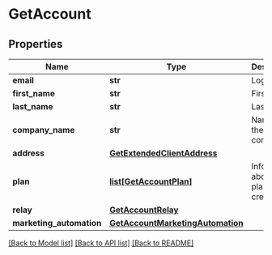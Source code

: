 # GetAccount

## Properties
Name | Type | Description | Notes
------------ | ------------- | ------------- | -------------
**email** | **str** | Login Email | 
**first_name** | **str** | First Name | 
**last_name** | **str** | Last Name | 
**company_name** | **str** | Name of the company | 
**address** | [**GetExtendedClientAddress**](GetExtendedClientAddress.md) |  | [optional] 
**plan** | [**list[GetAccountPlan]**](GetAccountPlan.md) | Information about your plans and credits | 
**relay** | [**GetAccountRelay**](GetAccountRelay.md) |  | [optional] 
**marketing_automation** | [**GetAccountMarketingAutomation**](GetAccountMarketingAutomation.md) |  | [optional] 

[[Back to Model list]](../README.md#documentation-for-models) [[Back to API list]](../README.md#documentation-for-api-endpoints) [[Back to README]](../README.md)


